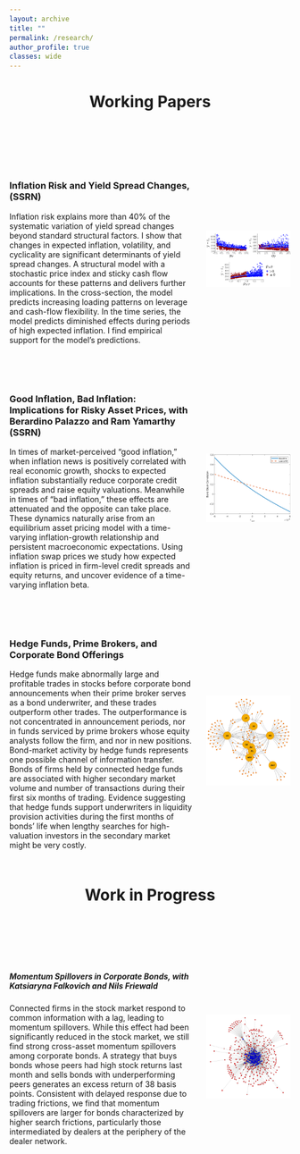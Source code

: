 ```yaml
---
layout: archive
title: ""
permalink: /research/
author_profile: true
classes: wide
---
```

<div style="text-align: center; margin-bottom: 100px;">
    <h1>Working Papers</h1>
</div>

<div class="paper-container" style="margin-bottom: 50px;">
    <div class="text-container" style="flex-basis: 65%;">
        <h3>Inflation Risk and Yield Spread Changes, (SSRN)</h3>
        <p>Inflation risk explains more than 40% of the systematic variation of yield spread changes beyond standard structural factors. I show that changes in expected inflation, volatility, and cyclicality are significant determinants of yield spread changes. A structural model with a stochastic price index and sticky cash flow accounts for these patterns and delivers further implications. In the cross-section, the model predicts increasing loading patterns on leverage and cash-flow flexibility. In the time series, the model predicts diminished effects during periods of high expected inflation. I find empirical support for the model’s predictions.</p>
    </div>
    <div class="image-container" style="flex-basis: 30%;">
        <img src="/images/model_plot_all.png" alt="Image for Inflation Risk and Yield Spread Changes">
    </div>
</div>

<div class="paper-container" style="margin-bottom: 50px;">
    <div class="text-container" style="flex-basis: 65%;">
        <h3>Good Inflation, Bad Inflation: Implications for Risky Asset Prices, with Berardino Palazzo and Ram Yamarthy (SSRN)</h3>
        <p>In times of market-perceived “good inflation,” when inflation news is positively correlated with real economic growth, shocks to expected inflation substantially reduce corporate credit spreads and raise equity valuations. Meanwhile in times of “bad inflation,” these effects are attenuated and the opposite can take place. These dynamics naturally arise from an equilibrium asset pricing model with a time-varying inflation-growth relationship and persistent macroeconomic expectations. Using inflation swap prices we study how expected inflation is priced in firm-level credit spreads and equity returns, and uncover evidence of a time-varying inflation beta.</p>
    </div>
    <div class="image-container" style="flex-basis: 30%;">
        <img src="/images/bondstockcorr_xcpicov.png" alt="Image for Good Inflation, Bad Inflation: Implications for Risky Asset Prices">
    </div>
</div>

<div class="paper-container" style="margin-bottom: 50px;">
    <div class="text-container" style="flex-basis: 65%;">
        <h3>Hedge Funds, Prime Brokers, and Corporate Bond Offerings</h3>
        <p>Hedge funds make abnormally large and profitable trades in stocks before corporate bond announcements when their prime broker serves as a bond underwriter, and these trades outperform other trades. The outperformance is not concentrated in announcement periods, nor in funds serviced by prime brokers whose equity analysts follow the firm, and nor in new positions. Bond-market activity by hedge funds represents one possible channel of information transfer. Bonds of firms held by connected hedge funds are associated with higher secondary market volume and number of transactions during their first six months of trading. Evidence suggesting that hedge funds support underwriters in liquidity provision activities during the first months of bonds’ life when lengthy searches for high-valuation investors in the secondary market might be very costly.</p>
    </div>
    <div class="image-container" style="flex-basis: 30%;">
        <img src="/images/Plot_HF_PB_2019.jpg" alt="Image for Hedge Funds, Prime Brokers, and Corporate Bond Offerings">
    </div>
</div>

<div style="text-align: center;  margin-bottom: 100px;">
    <h1>Work in Progress</h1>
</div>

<div class="paper-container" style="margin-bottom: 50px;">
    <div class="text-container" style="flex-basis: 65%;">
        <h5>Momentum Spillovers in Corporate Bonds, with Katsiaryna Falkovich and Nils Friewald</h5>
        <p>Connected firms in the stock market respond to common information with a lag, leading to momentum spillovers. While this effect had been significantly reduced in the stock market, we still find strong cross-asset momentum spillovers among corporate bonds. A strategy that buys bonds whose peers had high stock returns last month and sells bonds with underperforming peers generates an excess return of 38 basis points. Consistent with delayed response due to trading frictions, we find that momentum spillovers are larger for bonds characterized by higher search frictions, particularly those intermediated by dealers at the periphery of the dealer network.</p>
    </div>
    <div class="image-container" style="flex-basis: 30%;">
        <img src="/images/network_graph.png" alt="Image for Momentum Spillovers in Corporate Bonds">
    </div>
</div>

<style>
    .paper-container {
        display: flex;
        flex-wrap: wrap;
        align-items: center;
        justify-content: space-between;
    }
    .text-container {
        margin-right: 20px;
    }
    .image-container img {
        max-width: 100%;
        max-height: 100%;
    }
</style>
